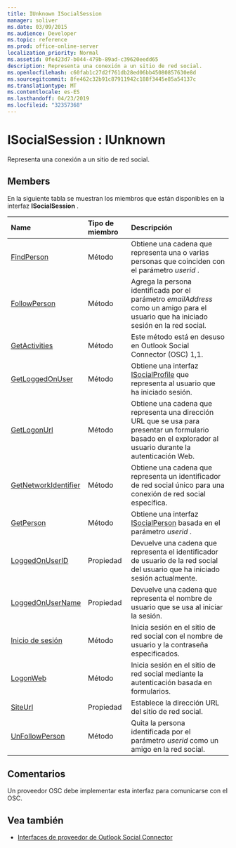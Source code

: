 ```yaml
---
title: IUnknown ISocialSession
manager: soliver
ms.date: 03/09/2015
ms.audience: Developer
ms.topic: reference
ms.prod: office-online-server
localization_priority: Normal
ms.assetid: 0fe423d7-b044-479b-89ad-c39620eedd65
description: Representa una conexión a un sitio de red social.
ms.openlocfilehash: c60fab1c27d2f761db28ed06bb45080857630e8d
ms.sourcegitcommit: 8fe462c32b91c87911942c188f3445e85a54137c
ms.translationtype: MT
ms.contentlocale: es-ES
ms.lasthandoff: 04/23/2019
ms.locfileid: "32357368"
---
```

# <a name="isocialsession--iunknown"></a>ISocialSession : IUnknown

Representa una conexión a un sitio de red social.
  
## <a name="members"></a>Members

En la siguiente tabla se muestran los miembros que están disponibles en la interfaz **ISocialSession** . 
  
|**Name**|**Tipo de miembro**|**Descripción**|
|:-----|:-----|:-----|
|[FindPerson](isocialsession-findperson.md) <br/> |Método  <br/> |Obtiene una cadena que representa una o varias personas que coinciden con el parámetro _userid_ .  <br/> |
|[FollowPerson](isocialsession-followperson.md) <br/> |Método  <br/> |Agrega la persona identificada por el parámetro _emailAddress_ como un amigo para el usuario que ha iniciado sesión en la red social.  <br/> |
|[GetActivities](isocialsession-getactivities.md) <br/> |Método  <br/> |Este método está en desuso en Outlook Social Connector (OSC) 1,1.  <br/> |
|[GetLoggedOnUser](isocialsession-getloggedonuser.md) <br/> |Método  <br/> |Obtiene una interfaz [ISocialProfile](isocialprofileisocialperson.md) que representa al usuario que ha iniciado sesión.  <br/> |
|[GetLogonUrl](isocialsession-getlogonurl.md) <br/> |Método  <br/> |Obtiene una cadena que representa una dirección URL que se usa para presentar un formulario basado en el explorador al usuario durante la autenticación Web.  <br/> |
|[GetNetworkIdentifier](isocialsession-getnetworkidentifier.md) <br/> |Método  <br/> |Obtiene una cadena que representa un identificador de red social único para una conexión de red social específica.  <br/> |
|[GetPerson](isocialsession-getperson.md) <br/> |Método  <br/> |Obtiene una interfaz [ISocialPerson](isocialpersoniunknown.md) basada en el parámetro _userid_ .  <br/> |
|[LoggedOnUserID](isocialsession-loggedonuserid.md) <br/> |Propiedad  <br/> |Devuelve una cadena que representa el identificador de usuario de la red social del usuario que ha iniciado sesión actualmente.  <br/> |
|[LoggedOnUserName](isocialsession-loggedonusername.md) <br/> |Propiedad  <br/> |Devuelve una cadena que representa el nombre de usuario que se usa al iniciar la sesión.  <br/> |
|[Inicio de sesión](isocialsession-logon.md) <br/> |Método  <br/> |Inicia sesión en el sitio de red social con el nombre de usuario y la contraseña especificados.  <br/> |
|[LogonWeb](isocialsession-logonweb.md) <br/> |Método  <br/> |Inicia sesión en el sitio de red social mediante la autenticación basada en formularios.  <br/> |
|[SiteUrl](isocialsession-siteurl.md) <br/> |Propiedad  <br/> |Establece la dirección URL del sitio de red social.  <br/> |
|[UnFollowPerson](isocialsession-unfollowperson.md) <br/> |Método  <br/> |Quita la persona identificada por el parámetro _userid_ como un amigo en la red social.  <br/> |
   
## <a name="remarks"></a>Comentarios

Un proveedor OSC debe implementar esta interfaz para comunicarse con el OSC.
  
## <a name="see-also"></a>Vea también

- [Interfaces de proveedor de Outlook Social Connector](outlook-social-connector-provider-interfaces.md)

